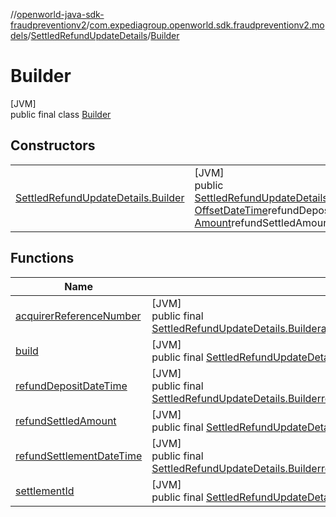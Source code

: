 //[openworld-java-sdk-fraudpreventionv2](../../../../index.md)/[com.expediagroup.openworld.sdk.fraudpreventionv2.models](../../index.md)/[SettledRefundUpdateDetails](../index.md)/[Builder](index.md)

# Builder

[JVM]\
public final class [Builder](index.md)

## Constructors

| | |
|---|---|
| [SettledRefundUpdateDetails.Builder](-settled-refund-update-details.-builder.md) | [JVM]<br>public [SettledRefundUpdateDetails.Builder](index.md)[SettledRefundUpdateDetails.Builder](-settled-refund-update-details.-builder.md)([OffsetDateTime](https://docs.oracle.com/javase/8/docs/api/java/time/OffsetDateTime.html)refundSettlementDateTime, [OffsetDateTime](https://docs.oracle.com/javase/8/docs/api/java/time/OffsetDateTime.html)refundDepositDateTime, [String](https://docs.oracle.com/javase/8/docs/api/java/lang/String.html)acquirerReferenceNumber, [String](https://docs.oracle.com/javase/8/docs/api/java/lang/String.html)settlementId, [Amount](../../-amount/index.md)refundSettledAmount) |

## Functions

| Name | Summary |
|---|---|
| [acquirerReferenceNumber](acquirer-reference-number.md) | [JVM]<br>public final [SettledRefundUpdateDetails.Builder](index.md)[acquirerReferenceNumber](acquirer-reference-number.md)([String](https://docs.oracle.com/javase/8/docs/api/java/lang/String.html)acquirerReferenceNumber) |
| [build](build.md) | [JVM]<br>public final [SettledRefundUpdateDetails](../index.md)[build](build.md)() |
| [refundDepositDateTime](refund-deposit-date-time.md) | [JVM]<br>public final [SettledRefundUpdateDetails.Builder](index.md)[refundDepositDateTime](refund-deposit-date-time.md)([OffsetDateTime](https://docs.oracle.com/javase/8/docs/api/java/time/OffsetDateTime.html)refundDepositDateTime) |
| [refundSettledAmount](refund-settled-amount.md) | [JVM]<br>public final [SettledRefundUpdateDetails.Builder](index.md)[refundSettledAmount](refund-settled-amount.md)([Amount](../../-amount/index.md)refundSettledAmount) |
| [refundSettlementDateTime](refund-settlement-date-time.md) | [JVM]<br>public final [SettledRefundUpdateDetails.Builder](index.md)[refundSettlementDateTime](refund-settlement-date-time.md)([OffsetDateTime](https://docs.oracle.com/javase/8/docs/api/java/time/OffsetDateTime.html)refundSettlementDateTime) |
| [settlementId](settlement-id.md) | [JVM]<br>public final [SettledRefundUpdateDetails.Builder](index.md)[settlementId](settlement-id.md)([String](https://docs.oracle.com/javase/8/docs/api/java/lang/String.html)settlementId) |
